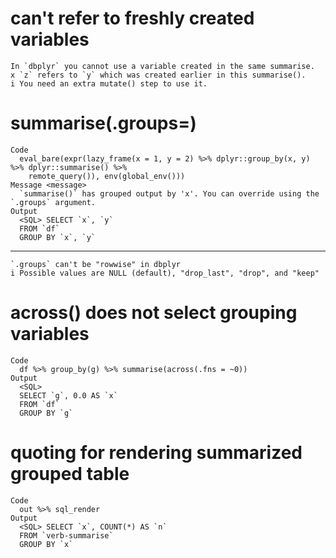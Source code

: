 # can't refer to freshly created variables

    In `dbplyr` you cannot use a variable created in the same summarise.
    x `z` refers to `y` which was created earlier in this summarise().
    i You need an extra mutate() step to use it.

# summarise(.groups=)

    Code
      eval_bare(expr(lazy_frame(x = 1, y = 2) %>% dplyr::group_by(x, y) %>% dplyr::summarise() %>%
        remote_query()), env(global_env()))
    Message <message>
      `summarise()` has grouped output by 'x'. You can override using the `.groups` argument.
    Output
      <SQL> SELECT `x`, `y`
      FROM `df`
      GROUP BY `x`, `y`

---

    `.groups` can't be "rowwise" in dbplyr
    i Possible values are NULL (default), "drop_last", "drop", and "keep"

# across() does not select grouping variables

    Code
      df %>% group_by(g) %>% summarise(across(.fns = ~0))
    Output
      <SQL>
      SELECT `g`, 0.0 AS `x`
      FROM `df`
      GROUP BY `g`

# quoting for rendering summarized grouped table

    Code
      out %>% sql_render
    Output
      <SQL> SELECT `x`, COUNT(*) AS `n`
      FROM `verb-summarise`
      GROUP BY `x`

